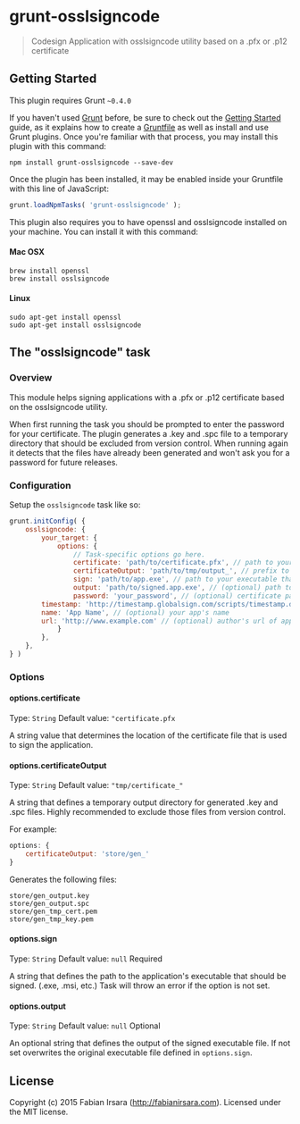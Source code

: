 # grunt-osslsigncode

> Codesign Application with osslsigncode utility based on a .pfx or .p12 certificate




## Getting Started
This plugin requires Grunt `~0.4.0`

If you haven't used [Grunt](http://gruntjs.com/) before, be sure to check out the [Getting Started](http://gruntjs.com/getting-started) guide, as it explains how to create a [Gruntfile](http://gruntjs.com/sample-gruntfile) as well as install and use Grunt plugins. Once you're familiar with that process, you may install this plugin with this command:

```shell
npm install grunt-osslsigncode --save-dev
```

Once the plugin has been installed, it may be enabled inside your Gruntfile with this line of JavaScript:

```js
grunt.loadNpmTasks( 'grunt-osslsigncode' );
```

This plugin also requires you to have openssl and osslsigncode installed on your machine. You can install it with this command:

#### Mac OSX

```shell
brew install openssl
brew install osslsigncode
```

#### Linux

```shell
sudo apt-get install openssl
sudo apt-get install osslsigncode
```

## The "osslsigncode" task

### Overview
This module helps signing applications with a .pfx or .p12 certificate based on the osslsigncode utility.

When first running the task you should be prompted to enter the password for your certificate.
The plugin generates a .key and .spc file to a temporary directory that should be excluded from version control.
When running again it detects that the files have already been generated and won't ask you for a password for future releases.

### Configuration
Setup the `osslsigncode` task like so:


```js
grunt.initConfig( {
	osslsigncode: {
		your_target: {
			options: {
				// Task-specific options go here.
				certificate: 'path/to/certificate.pfx', // path to your .pfx or .p12 certificate
				certificateOutput: 'path/to/tmp/output_', // prefix to a temporary output directory for generated certificates
				sign: 'path/to/app.exe', // path to your executable that should be signed
				output: 'path/to/signed.app.exe', // (optional) path to your signed exe
				password: 'your_password', // (optional) certificate password
        timestamp: 'http://timestamp.globalsign.com/scripts/timestamp.dll', // (optional) url where timestamp should be fetched from
        name: 'App Name', // (optional) your app's name
        url: 'http://www.example.com' // (optional) author's url of app
			}
		},
	},
} )
```

### Options

#### options.certificate
Type: `String`
Default value: `"certificate.pfx`

A string value that determines the location of the certificate file that is used to sign the application.

#### options.certificateOutput
Type: `String`
Default value: `"tmp/certificate_"`

A string that defines a temporary output directory for generated .key and .spc files. Highly recommended to exclude those files from version control.

For example:

```js
options: {
	certificateOutput: 'store/gen_'
}
```

Generates the following files:

```
store/gen_output.key
store/gen_output.spc
store/gen_tmp_cert.pem
store/gen_tmp_key.pem
```

#### options.sign
Type: `String`
Default value: `null`
Required

A string that defines the path to the application's executable that should be signed. (.exe, .msi, etc.)
Task will throw an error if the option is not set.

#### options.output
Type: `String`
Default value: `null`
Optional

An optional string that defines the output of the signed executable file. If not set overwrites the original executable file defined in `options.sign`.

## License
Copyright (c) 2015 Fabian Irsara (<a href="http://fabianirsara.com">http://fabianirsara.com</a>). Licensed under the MIT license.